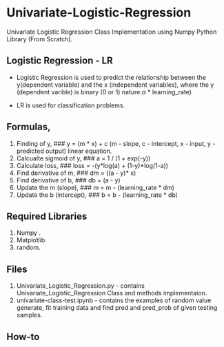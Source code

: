 # Univariate-Logistic-Regression
Univariate Logistic Regression Class Implementation using Numpy Python Library (From Scratch).

## Logistic Regression - LR

  * Logistic Regression is used to predict the relationship between the y(dependent variable) and the x (independent variables), where the y (dependent varible) is binary (0 or 1) nature.α * learning_rate)
  
  * LR is used for classification problems.

## Formulas,

  1. Finding of y, ### y = (m * x) + c (m - slope, c - intercept, x - input, y - predicted output) linear equation.
  2. Calcualte sigmoid of y, ### a = 1 / (1 + exp(-y))
  3. Calculate loss, ### loss = -(y*log(a) + (1-y)*log(1-a))
  4. Find derivative of m, ### dm = ((a - y)* x)
  5. Find derivative of b, ### db = (a - y)
  6. Update the m (slope), ### m = m - (learning_rate * dm)
  7. Update the b (intercept), ### b = b - (learning_rate * db)

## Required Libraries
  1. Numpy .
  2. Matplotlib.
  3. random.
  
## Files
  1. Univariate_Logistic_Regression.py - contains Univariate_Logistic_Regression Class and methods implementaion.
  2. univariate-class-test.ipynb - contains the examples of random value generate, fit training data and find pred and pred_prob of given testing samples.

## How-to
